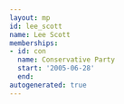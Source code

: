```yaml
---
layout: mp
id: lee_scott
name: Lee Scott
memberships:
- id: con
  name: Conservative Party
  start: '2005-06-28'
  end: 
autogenerated: true
---
```

